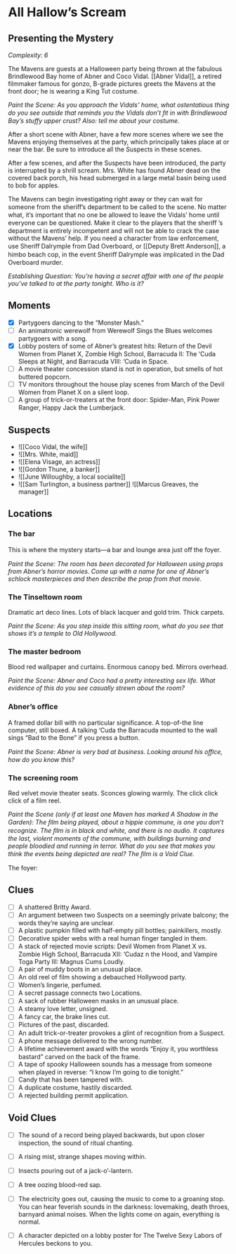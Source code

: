 # All Hallow’s Scream
## Presenting the Mystery

*Complexity: 6* 

The Mavens are guests at a Halloween party being thrown at the fabulous Brindlewood Bay home of Abner and Coco Vidal. [[Abner Vidal]], a retired filmmaker famous for gonzo, B-grade pictures greets the Mavens at the front door; he is wearing a King Tut costume.

*Paint the Scene: As you approach the Vidals’ home, what ostentatious thing do you see outside that reminds you the Vidals don’t ﬁt in with Brindlewood Bay’s stuffy upper crust? Also: tell me about your costume.*

After a short scene with Abner, have a few more scenes where we see the Mavens enjoying themselves at the party, which principally takes place at or near the bar. Be sure to introduce all the Suspects in these scenes.

After a few scenes, and after the Suspects have been introduced, the party is interrupted by a shrill scream. Mrs. White has found Abner dead on the covered back porch, his head submerged in a large metal basin being used to bob for apples.

The Mavens can begin investigating right away or they can wait for someone from the sheriﬀ’s department to be called to the scene. No matter what, it’s important that no one be allowed to leave the Vidals’ home until everyone can be questioned. Make it clear to the players that the sheriﬀ ’s department is entirely incompetent and will not be able to crack the case without the Mavens’ help. If you need a character from law enforcement, use Sheriﬀ Dalrymple from Dad Overboard, or [[Deputy Brett Anderson]], a himbo beach cop, in the event Sheriﬀ Dalrymple was implicated in the Dad Overboard murder.

*Establishing Question: You’re having a secret affair with one of the people you’ve talked to at the party tonight. Who is it?*

## Moments
- [x] Partygoers dancing to the “Monster Mash.”
- [ ] An animatronic werewolf from Werewolf Sings the Blues welcomes partygoers with a song.
- [x] Lobby posters of some of Abner’s greatest hits: Return of the Devil Women from Planet X, Zombie High School, Barracuda II: The ‘Cuda Sleeps at Night, and Barracuda VIII: ‘Cuda in Space.
- [ ] A movie theater concession stand is not in operation, but smells of hot buttered popcorn.
- [ ] TV monitors throughout the house play scenes from March of the Devil Women from Planet X on a silent loop. 
- [ ] A group of trick-or-treaters at the front door: Spider-Man, Pink Power Ranger, Happy Jack the Lumberjack.
## Suspects
- ![[Coco Vidal, the wife]]
- ![[Mrs. White, maid]]
- ![[Elena Visage, an actress]]
- ![[Gordon Thune, a banker]]
- ![[June Willoughby, a local socialite]]
- ![[Sam Turlington, a business partner]]
![[Marcus Greaves, the manager]]

## Locations
### The bar
This is where the mystery starts—a bar and lounge area just oﬀ the foyer.

*Paint the Scene: The room has been decorated for Halloween using props from Abner’s horror movies. Come up with a name for one of Abner’s schlock masterpieces and then describe the prop from that movie.*

### The Tinseltown room
Dramatic art deco lines. Lots of black lacquer and gold trim. Thick carpets.

*Paint the Scene: As you step inside this sitting room, what do you see that shows it’s a temple to Old Hollywood.*

### The master bedroom
Blood red wallpaper and curtains. Enormous canopy bed. Mirrors overhead.

*Paint the Scene: Abner and Coco had a pretty interesting sex life. What evidence of this do you see casually strewn about the room?*

### Abner’s oﬃce
A framed dollar bill with no particular significance. A top-of-the line computer, still boxed. A talking ‘Cuda the Barracuda mounted to the wall sings “Bad to the Bone” if you press a button.

*Paint the Scene: Abner is very bad at business. Looking around his oﬃce, how do you know this?*

### The screening room
Red velvet movie theater seats. Sconces glowing warmly. The click click click of a film reel.

*Paint the Scene (only if at least one Maven has marked A Shadow in the Garden): The ﬁlm being played, about a hippie commune, is one you don’t recognize. The ﬁlm is in black and white, and there is no audio. It captures the last, violent moments of the commune, with buildings burning and people bloodied and running in terror. What do you see that makes you think the events being depicted are real? The ﬁlm is a Void Clue.*

The foyer:


## Clues
- [ ] A shattered Britty Award.
- [ ] An argument between two Suspects on a seemingly private balcony; the words they’re saying are unclear.
- [ ] A plastic pumpkin filled with half-empty pill bottles; painkillers, mostly.
- [ ] Decorative spider webs with a real human finger tangled in them.
- [ ] A stack of rejected movie scripts: Devil Women from Planet X vs. Zombie High School, Barracuda XII: ‘Cudaz n the Hood, and Vampire Toga Party III: Magnus Cums Loudly.
- [ ] A pair of muddy boots in an unusual place.  
- [ ] An old reel of film showing a debauched Hollywood party.
- [ ] Women’s lingerie, perfumed.
- [ ] A secret passage connects two Locations.
- [ ] A sack of rubber Halloween masks in an unusual place.
- [ ] A steamy love letter, unsigned.
- [ ] A fancy car, the brake lines cut.
- [ ] Pictures of the past, discarded.
- [ ] An adult trick-or-treater provokes a glint of recognition from a Suspect.
- [ ] A phone message delivered to the wrong number.
- [ ] A lifetime achievement award with the words “Enjoy it, you worthless bastard” carved on the back of the frame.
- [ ] A tape of spooky Halloween sounds has a message from someone when played in reverse: “I know I’m going to die tonight.”
- [ ] Candy that has been tampered with.
- [ ] A duplicate costume, hastily discarded.
- [ ] A rejected building permit application.

## Void Clues
- [ ] The sound of a record being played backwards, but upon closer inspection, the sound of ritual chanting.
- [ ] A rising mist, strange shapes moving within.
- [ ] Insects pouring out of a jack-o’-lantern.
- [ ] A tree oozing blood-red sap.
- [ ] The electricity goes out, causing the music to come to a groaning stop. You can hear feverish sounds in the darkness: lovemaking, death throes, barnyard animal noises. When the lights come on again, everything is normal.
- [ ] A character depicted on a lobby poster for The Twelve Sexy Labors of Hercules beckons to you.

